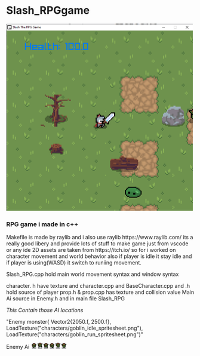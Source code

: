 # Slash_RPGgame
<img src="Image/Screenshot_2.png" alt="Main Frame of Game" width="500" height="500">
<h3>RPG game i made in c++</h3>
Makefile is made by raylib and i also use raylib https://www.raylib.com/
its a really good libery and provide lots of stuff to make game just from vscode or any ide
2D assets are taken from https://itch.io/
so for i worked on character movement and world behavior also if player is idle it stay idle and if player is using(WASD) it switch to runiing movement.

Slash_RPG.cpp hold main world movement syntax and window syntax 

character. h have texture and character.cpp and BaseCharacter.cpp and .h hold source of player
prop.h & prop.cpp has texture and collision value
Main Ai source in Enemy.h and in main file Slash_RPG 

<i>This Contain those AI locations </i>       

"Enemy monster{
            Vector2{2050.f, 2500.f},
            LoadTexture("characters/goblin_idle_spritesheet.png"),
            LoadTexture("characters/goblin_run_spritesheet.png")"

Enemy Ai
<img src="characters/goblin_run_spritesheet.png" alt="Enemy Ai" width="96" height="16">




